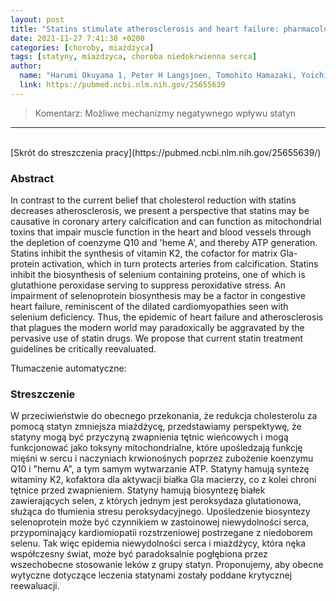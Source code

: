 ```yaml
---
layout: post
title: "Statins stimulate atherosclerosis and heart failure: pharmacological mechanisms"
date: 2021-11-27 7:41:38 +0200
categories: [choroby, miażdżyca]
tags: [statyny, miażdzyca, choroba niedokrwienna serca]
author:
  name: "Harumi Okuyama 1, Peter H Langsjoen, Tomohito Hamazaki, Yoichi Ogushi, Rokuro Hama, Tetsuyuki Kobayashi, Hajime Uchino"
  link: https://pubmed.ncbi.nlm.nih.gov/25655639
---
```

> Komentarz: Możliwe mechanizmy negatywnego wpływu statyn

<hr>
<br>
[Skrót do streszczenia pracy](https://pubmed.ncbi.nlm.nih.gov/25655639/)


### Abstract
In contrast to the current belief that cholesterol reduction with statins decreases atherosclerosis, we present a perspective that statins may be causative in coronary artery calcification and can function as mitochondrial toxins that impair muscle function in the heart and blood vessels through the depletion of coenzyme Q10 and 'heme A', and thereby ATP generation. Statins inhibit the synthesis of vitamin K2, the cofactor for matrix Gla-protein activation, which in turn protects arteries from calcification. Statins inhibit the biosynthesis of selenium containing proteins, one of which is glutathione peroxidase serving to suppress peroxidative stress. An impairment of selenoprotein biosynthesis may be a factor in congestive heart failure, reminiscent of the dilated cardiomyopathies seen with selenium deficiency. Thus, the epidemic of heart failure and atherosclerosis that plagues the modern world may paradoxically be aggravated by the pervasive use of statin drugs. We propose that current statin treatment guidelines be critically reevaluated.

Tłumaczenie automatyczne:
### Streszczenie
W przeciwieństwie do obecnego przekonania, że redukcja cholesterolu za pomocą statyn zmniejsza miażdżycę, przedstawiamy perspektywę, że statyny mogą być przyczyną zwapnienia tętnic wieńcowych i mogą funkcjonować jako toksyny mitochondrialne, które upośledzają funkcję mięśni w sercu i naczyniach krwionośnych poprzez zubożenie koenzymu Q10 i "hemu A", a tym samym wytwarzanie ATP. Statyny hamują syntezę witaminy K2, kofaktora dla aktywacji białka Gla macierzy, co z kolei chroni tętnice przed zwapnieniem. Statyny hamują biosyntezę białek zawierających selen, z których jednym jest peroksydaza glutationowa, służąca do tłumienia stresu peroksydacyjnego. Upośledzenie biosyntezy selenoprotein może być czynnikiem w zastoinowej niewydolności serca, przypominający kardiomiopatii rozstrzeniowej postrzegane z niedoborem selenu. Tak więc epidemia niewydolności serca i miażdżycy, która nęka współczesny świat, może być paradoksalnie pogłębiona przez wszechobecne stosowanie leków z grupy statyn. Proponujemy, aby obecne wytyczne dotyczące leczenia statynami zostały poddane krytycznej reewaluacji.
